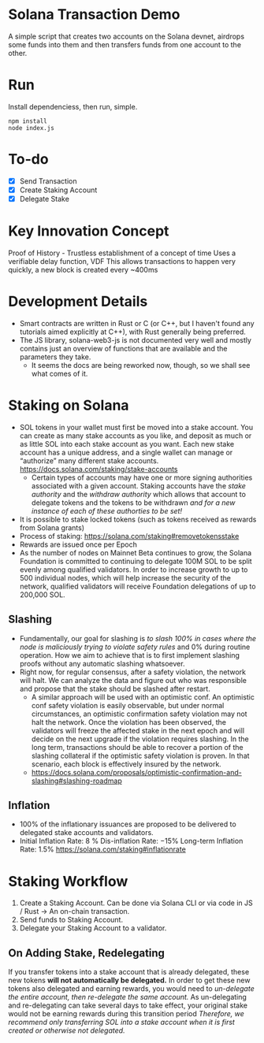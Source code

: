 # Solana Transaction Demo
A simple script that creates two accounts on the Solana devnet, airdrops some funds into them and then transfers funds from one account to the other. 

# Run
Install dependenciess, then run, simple.

```
npm install 
node index.js
```

# To-do
- [x] Send Transaction
- [x] Create Staking Account
- [x] Delegate Stake

# Key Innovation Concept
Proof of History - Trustless establishment of a concept of time
	Uses a verifiable delay function, VDF
This allows transactions to happen very quickly, a new block is created every ~400ms

# Development Details
* Smart contracts are written in Rust or C (or C++, but I haven't found any tutorials aimed explicitly at C++), with Rust generally being preferred.
* The JS library, solana-web3-js is not documented very well and mostly contains just an overview of functions that are available and the parameters they take.
    * It seems the docs are being reworked now, though, so we shall see what comes of it.
	
# Staking on Solana
* SOL tokens in your wallet must first be moved into a stake account. You can create as many stake accounts as you like, and deposit as much or as little SOL into each stake account as you want. Each new stake account has a unique address, and a single wallet can manage or “authorize” many different stake accounts. https://docs.solana.com/staking/stake-accounts
	* Certain types of accounts may have one or more signing authorities associated with a given account. Staking accounts have the _stake authority_ and the _withdraw authority_ which allows that account to delegate tokens and the tokens to be withdrawn _and for a new instance of each of these authorties to be set!_ 
* It is possible to stake locked tokens (such as tokens received as rewards from Solana grants)
* Process of staking: https://solana.com/staking#removetokensstake
* Rewards are issued once per Epoch
* As the number of nodes on Mainnet Beta continues to grow, the Solana Foundation is committed to continuing to delegate 100M SOL to be split evenly among qualified validators. In order to increase growth to up to 500 individual nodes, which will help increase the security of the network, qualified validators will receive Foundation delegations of up to 200,000 SOL.
 
## Slashing
* Fundamentally, our goal for slashing is *to slash 100% in cases where the node is maliciously trying to violate safety rules* and 0% during routine operation. How we aim to achieve that is to first implement slashing proofs without any automatic slashing whatsoever. 
* Right now, for regular consensus, after a safety violation, the network will halt. We can analyze the data and figure out who was responsible and propose that the stake should be slashed after restart. 
	* A similar approach will be used with an optimistic conf. An optimistic conf safety violation is easily observable, but under normal circumstances, an optimistic confirmation safety violation may not halt the network. Once the violation has been observed, the validators will freeze the affected stake in the next epoch and will decide on the next upgrade if the violation requires slashing. In the long term, transactions should be able to recover a portion of the slashing collateral if the optimistic safety violation is proven. In that scenario, each block is effectively insured by the network.
  * https://docs.solana.com/proposals/optimistic-confirmation-and-slashing#slashing-roadmap

## Inflation
* 100% of the inflationary issuances are proposed to be delivered to delegated stake accounts and validators.
*   Initial Inflation Rate: 8 %
    Dis-inflation Rate: −15%
    Long-term Inflation Rate: 1.5% 
    https://solana.com/staking#inflationrate
    
# Staking Workflow
1. Create a Staking Account. Can be done via Solana CLI or via code in JS / Rust ->  An on-chain transaction.
2. Send funds to Staking Account.
3. Delegate your Staking Account to a validator.
## On Adding Stake, Redelegating
If you transfer tokens into a stake account that is already delegated, these new tokens **will not automatically be delegated.**
In order to get these new tokens also delegated and earning rewards, you would need to *un-delegate the entire account, then re-delegate the same account.*
As un-delegating and re-delegating can take several days to take effect, your original stake would not be earning rewards during this transition period
*Therefore, we recommend only transferring SOL into a stake account when it is first created or otherwise not delegated.*
